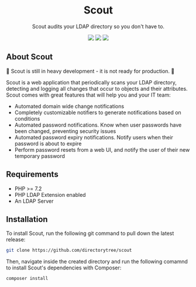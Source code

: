 <h1 align="center">Scout</h1>

<p align="center">Scout audits your LDAP directory so you don't have to.</p>

<p align="center">
    <a href="https://travis-ci.com/DirectoryTree/Scout"><img src="https://img.shields.io/travis/DirectoryTree/Scout.svg?style=flat-square"/></a>
    <a href="https://scrutinizer-ci.com/g/DirectoryTree/Scout/?branch=master"><img src="https://img.shields.io/scrutinizer/g/DirectoryTree/Scout/master.svg?style=flat-square"/></a>
    <a href="https://packagist.org/packages/DirectoryTree/Scout"><img src="https://img.shields.io/packagist/l/directorytree/scout.svg?style=flat-square"/></a>
</p>

## About Scout

🚨 Scout is still in heavy development - it is not ready for production. 🚨

Scout is a web application that periodically scans your LDAP directory, detecting and logging all
changes that occur to objects and their attributes. Scout comes with great features that will
help you and your IT team:

- Automated domain wide change notifications
- Completely customizable notifiers to generate notifications based on conditions
- Automated password notifications. Know when user passwords have been changed, preventing security issues
- Automated password expiry notifications. Notify users when their password is about to expire
- Perform password resets from a web UI, and notify the user of their new temporary password

## Requirements

- PHP >= 7.2
- PHP LDAP Extension enabled
- An LDAP Server

## Installation

To install Scout, run the following git command to pull down the latest release:

```bash
git clone https://github.com/directorytree/scout
```

Then, navigate inside the created directory and run the following comamnd to install Scout's dependencies with Composer:

```bash
composer install 
```
